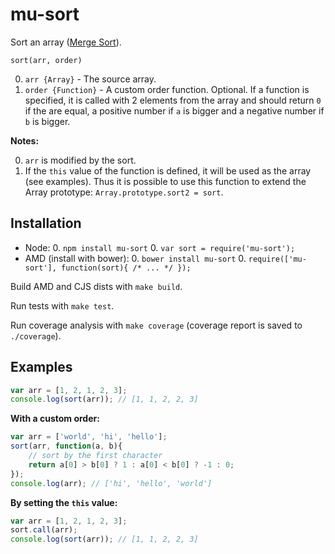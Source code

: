 # mu-sort

Sort an array ([Merge Sort](http://en.wikipedia.org/wiki/Merge_sort)).

`sort(arr, order)`

0. `arr {Array}` - The source array.
0. `order {Function}` - A custom order function. Optional. If a function is specified, it is called with 2
   elements from the array and should return `0` if the are equal, a positive number if `a` is bigger and a negative
   number if `b` is bigger.

**Notes:** 

0. `arr` is modified by the sort.
0. If the `this` value of the function is defined, it will be used as the array (see examples). Thus it is
   possible to use this function to extend the Array prototype: `Array.prototype.sort2 = sort`.

## Installation

- Node:
    0. `npm install mu-sort`
    0. `var sort = require('mu-sort');`
- AMD (install with bower):
    0. `bower install mu-sort`
    0. `require(['mu-sort'], function(sort){ /* ... */ });`
    
Build AMD and CJS dists with `make build`. 
   
Run tests with `make test`.

Run coverage analysis with `make coverage` (coverage report is saved to `./coverage`).

## Examples

```Javascript
var arr = [1, 2, 1, 2, 3];
console.log(sort(arr)); // [1, 1, 2, 2, 3]
```

**With a custom order:**

```Javascript
var arr = ['world', 'hi', 'hello'];
sort(arr, function(a, b){
    // sort by the first character
    return a[0] > b[0] ? 1 : a[0] < b[0] ? -1 : 0; 
});
console.log(arr); // ['hi', 'hello', 'world']
```

**By setting the `this` value:**

```Javascript
var arr = [1, 2, 1, 2, 3];
sort.call(arr);
console.log(sort(arr)); // [1, 1, 2, 2, 3]
```